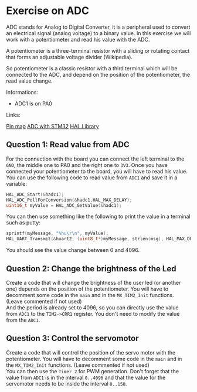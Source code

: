 # Exercise on ADC

ADC stands for Analog to Digital Converter, it is a peripheral used to convert an electrical signal (analog voltage) to a binary value.
In this exercise we will work with a potentiometer and read his value with the ADC.

A potentiometer is a three-terminal resistor with a sliding or rotating contact that forms an adjustable voltage divider (Wikipedia).

So potentiometer is a classic resistor with a third terminal which will be connected to the ADC, and depend on the position of the potentiometer, the read value change.

Informations:

- ADC1 is on PA0

Links:

[Pin map](https://os.mbed.com/platforms/ST-Nucleo-F401RE/)
[ADC with STM32](https://www.digikey.com/en/maker/projects/getting-started-with-stm32-working-with-adc-and-dma/f5009db3a3ed4370acaf545a3370c30c)
[HAL Library](https://www.st.com/resource/en/user_manual/um1725-description-of-stm32f4-hal-and-lowlayer-drivers-stmicroelectronics.pdf)

## Question 1: Read value from ADC

For the connection with the board you can connect the left terminal to the `GND`, the middle one to PA0 and the right one to `3V3`.
Once you have connected your potentiometer to the board, you will have to read his value.
You can use the following code to read value from `ADC1` and save it in a variable:

```C
HAL_ADC_Start(&hadc1);
HAL_ADC_PollForConversion(&hadc1,HAL_MAX_DELAY);
uint16_t myValue = HAL_ADC_GetValue(&hadc1);
```

You can then use something like the following to print the value in a terminal such as putty:

```C
sprintf(myMessage, "%hu\r\n", myValue);
HAL_UART_Transmit(&huart2, (uint8_t*)myMessage, strlen(msg), HAL_MAX_DELAY);
```

You should see the value change between 0 and 4096.

## Question 2: Change the brightness of the Led

Create a code that will change the brightness of the user led (or another one) depends on the position of the potentiometer.
You will have to decomment some code in the `main` and in the `MX_TIM2_Init` functions. (Leave commented if not used)  
And the period is already set to 4096, so you can directly use the value from `ADC1` to the `TIM2->CRR1` register.
You don't need to modify the value from the `ADC1`.

## Question 3: Control the servomotor

Create a code that will control the position of the servo motor with the potentiometer.
You will have to decomment some code in the `main` and in the `MX_TIM2_Init` functions. (Leave commented if not used)  
You can then use the `Timer 2` for PWM generation.
Don't forget that the value from `ADC1` is in the interval `0..4096` and that the value for the servomotor needs to be inside the interval `0..150`.

